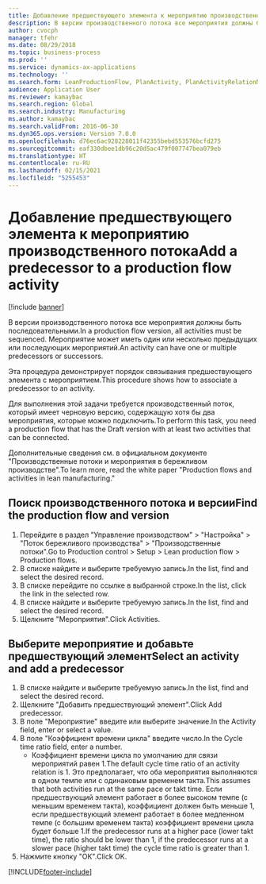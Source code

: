 ```yaml
---
title: Добавление предшествующего элемента к мероприятию производственного потока
description: В версии производственного потока все мероприятия должны быть последовательными.
author: cvocph
manager: tfehr
ms.date: 08/29/2018
ms.topic: business-process
ms.prod: ''
ms.service: dynamics-ax-applications
ms.technology: ''
ms.search.form: LeanProductionFlow, PlanActivity, PlanActivityRelationNew, PlanActivityLookup
audience: Application User
ms.reviewer: kamaybac
ms.search.region: Global
ms.search.industry: Manufacturing
ms.author: kamaybac
ms.search.validFrom: 2016-06-30
ms.dyn365.ops.version: Version 7.0.0
ms.openlocfilehash: d76ec6ac928228011f42355bebd553576bcfd275
ms.sourcegitcommit: eaf330dbee1db96c20d5ac479f007747bea079eb
ms.translationtype: HT
ms.contentlocale: ru-RU
ms.lasthandoff: 02/15/2021
ms.locfileid: "5255453"
---
```

# <a name="add-a-predecessor-to-a-production-flow-activity"></a><span data-ttu-id="2bc08-103">Добавление предшествующего элемента к мероприятию производственного потока</span><span class="sxs-lookup"><span data-stu-id="2bc08-103">Add a predecessor to a production flow activity</span></span>

[!include [banner](../../includes/banner.md)]

<span data-ttu-id="2bc08-104">В версии производственного потока все мероприятия должны быть последовательными.</span><span class="sxs-lookup"><span data-stu-id="2bc08-104">In a production flow version, all activities must be sequenced.</span></span> <span data-ttu-id="2bc08-105">Мероприятие может иметь один или несколько предыдущих или последующих мероприятий.</span><span class="sxs-lookup"><span data-stu-id="2bc08-105">An activity can have one or multiple predecessors or successors.</span></span> 

<span data-ttu-id="2bc08-106">Эта процедура демонстрирует порядок связывания предшествующего элемента с мероприятием.</span><span class="sxs-lookup"><span data-stu-id="2bc08-106">This procedure shows how to associate a predecessor to an activity.</span></span> 

<span data-ttu-id="2bc08-107">Для выполнения этой задачи требуется производственный поток, который имеет черновую версию, содержащую хотя бы два мероприятия, которые можно подключить.</span><span class="sxs-lookup"><span data-stu-id="2bc08-107">To perform this task, you need a production flow that has the Draft version with at least two activities that can be connected.</span></span> 

<span data-ttu-id="2bc08-108">Дополнительные сведения см. в официальном документе "Производственные потоки и мероприятия в бережливом производстве".</span><span class="sxs-lookup"><span data-stu-id="2bc08-108">To learn more, read the white paper "Production flows and activities in lean manufacturing."</span></span>


## <a name="find-the-production-flow-and-version"></a><span data-ttu-id="2bc08-109">Поиск производственного потока и версии</span><span class="sxs-lookup"><span data-stu-id="2bc08-109">Find the production flow and version</span></span>
1. <span data-ttu-id="2bc08-110">Перейдите в раздел "Управление производством" > "Настройка" > "Поток бережливого производства" > "Производственные потоки".</span><span class="sxs-lookup"><span data-stu-id="2bc08-110">Go to Production control > Setup > Lean production flow > Production flows.</span></span>
2. <span data-ttu-id="2bc08-111">В списке найдите и выберите требуемую запись.</span><span class="sxs-lookup"><span data-stu-id="2bc08-111">In the list, find and select the desired record.</span></span>
3. <span data-ttu-id="2bc08-112">В списке перейдите по ссылке в выбранной строке.</span><span class="sxs-lookup"><span data-stu-id="2bc08-112">In the list, click the link in the selected row.</span></span>
4. <span data-ttu-id="2bc08-113">В списке найдите и выберите требуемую запись.</span><span class="sxs-lookup"><span data-stu-id="2bc08-113">In the list, find and select the desired record.</span></span>
5. <span data-ttu-id="2bc08-114">Щелкните "Мероприятия".</span><span class="sxs-lookup"><span data-stu-id="2bc08-114">Click Activities.</span></span>

## <a name="select-an-activity-and-add-a-predecessor"></a><span data-ttu-id="2bc08-115">Выберите мероприятие и добавьте предшествующий элемент</span><span class="sxs-lookup"><span data-stu-id="2bc08-115">Select an activity and add a predecessor</span></span>
1. <span data-ttu-id="2bc08-116">В списке найдите и выберите требуемую запись.</span><span class="sxs-lookup"><span data-stu-id="2bc08-116">In the list, find and select the desired record.</span></span>
2. <span data-ttu-id="2bc08-117">Щелкните "Добавить предшествующий элемент".</span><span class="sxs-lookup"><span data-stu-id="2bc08-117">Click Add predecessor.</span></span>
3. <span data-ttu-id="2bc08-118">В поле "Мероприятие" введите или выберите значение.</span><span class="sxs-lookup"><span data-stu-id="2bc08-118">In the Activity field, enter or select a value.</span></span>
4. <span data-ttu-id="2bc08-119">В поле "Коэффициент времени цикла" введите число.</span><span class="sxs-lookup"><span data-stu-id="2bc08-119">In the Cycle time ratio field, enter a number.</span></span>
    * <span data-ttu-id="2bc08-120">Коэффициент времени цикла по умолчанию для связи мероприятий равен 1.</span><span class="sxs-lookup"><span data-stu-id="2bc08-120">The default cycle time ratio of an activity relation is 1.</span></span> <span data-ttu-id="2bc08-121">Это предполагает, что оба мероприятия выполняются в одном темпе или с одинаковым временем такта.</span><span class="sxs-lookup"><span data-stu-id="2bc08-121">This assumes that both activities run at the same pace or takt time.</span></span> <span data-ttu-id="2bc08-122">Если предшествующий элемент работает в более высоком темпе (с меньшим временем такта), коэффициент должен быть меньше 1, если предшествующий элемент работает в более медленном темпе (с большим временем такта) коэффициент времени цикла будет больше 1.</span><span class="sxs-lookup"><span data-stu-id="2bc08-122">If the predecessor runs at a higher pace (lower takt time), the ratio should be lower than 1, if the predecessor runs at a slower pace (higher takt time) the cycle time ratio is greater than 1.</span></span>  
5. <span data-ttu-id="2bc08-123">Нажмите кнопку "OК".</span><span class="sxs-lookup"><span data-stu-id="2bc08-123">Click OK.</span></span>



[!INCLUDE[footer-include](../../../includes/footer-banner.md)]